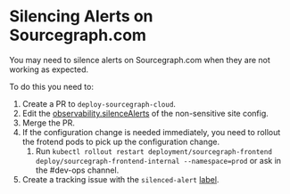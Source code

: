 # Silencing Alerts on Sourcegraph.com

You may need to silence alerts on Sourcegraph.com when they are not working as expected.

To do this you need to:

1. Create a PR to `deploy-sourcegraph-cloud`.
1. Edit the [observability.silenceAlerts](https://sourcegraph.com/search?q=context:global+repo:%5Egithub%5C.com/sourcegraph/deploy-sourcegraph-cloud%24+observability.silenceAlerts&patternType=literal) of the non-sensitive site config.
1. Merge the PR.
1. If the configuration change is needed immediately, you need to rollout the frotend pods to pick up the configuration change.
   1. Run `kubectl rollout restart deployment/sourcegraph-frontend deploy/sourcegraph-frontend-internal --namespace=prod` or ask in the #dev-ops channel.
1. Create a tracking issue with the `silenced-alert` [label](https://github.com/sourcegraph/sourcegraph/issues?q=is%3Aopen+sort%3Aupdated-desc+label%3Asilenced-alert).
